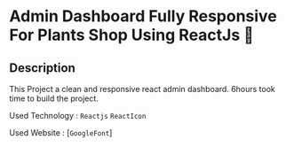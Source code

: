 # Admin Dashboard Fully Responsive For Plants Shop Using ReactJs 🍳

## Description

This Project a clean and responsive react admin dashboard.
6hours took time to build the project.

Used Technology : `Reactjs` `ReactIcon`

Used Website : [`GoogleFont`]




